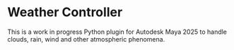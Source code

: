 # Weather Controller

This is a work in progress Python plugin for Autodesk Maya 2025 to handle clouds, rain, wind and other atmospheric phenomena.
